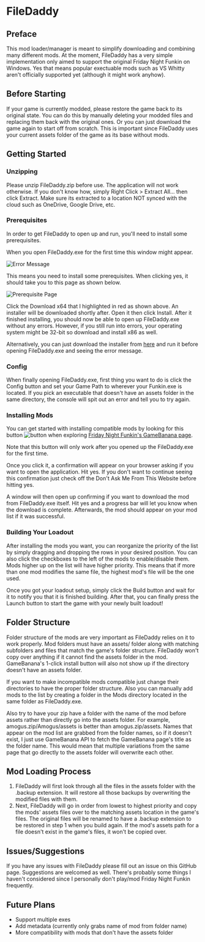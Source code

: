 # FileDaddy
## Preface
This mod loader/manager is meant to simplify downloading and combining many different mods.
At the moment, FileDaddy has a very simple implementation only aimed to support the original Friday Night Funkin on Windows.
Yes that means popular exectuable mods such as VS Whitty aren't officially supported yet (although it might work anyhow).

## Before Starting
If your game is currently modded, please restore the game back to its original state. You can do this by manually deleting your modded files and replacing them back with the original ones. Or you can just download the game again to start off from scratch. This is important since FileDaddy uses your current assets folder of the game as its base without mods.

## Getting Started
### Unzipping
Please unzip FileDaddy.zip before use. The application will not work otherwise. If you don't know how, simply Right Click > Extract All... then click Extract.
Make sure its extracted to a location NOT synced with the cloud such as OneDrive, Google Drive, etc.
### Prerequisites
In order to get FileDaddy to open up and run, you'll need to install some prerequisites.

When you open FileDaddy.exe for the first time this window might appear.

![Error Message](https://media.discordapp.net/attachments/750914797838794813/827798772184121374/one_time_i_saw_my_dad.png)

This means you need to install some prerequisites. When clicking yes, it should take you to this page as shown below.

![Prerequisite Page](https://media.discordapp.net/attachments/750914797838794813/827646015640436771/unknown.png?width=1147&height=609)

Click the Download x64 that I highlighted in red as shown above. An installer will be downloaded shortly after. Open it then click Install. After it finished installing, you should now be able to open up FileDaddy.exe without any errors. However, if you still run into errors, your operating system might be 32-bit so download and install x86 as well.

Alternatively, you can just download the installer from [here](https://dotnet.microsoft.com/download/dotnet/thank-you/runtime-desktop-5.0.4-windows-x64-installer) and run it before opening FileDaddy.exe and seeing the error message.

### Config
When finally opening FileDaddy.exe, first thing you want to do is click the Config button and set your Game Path to wherever your Funkin.exe is located. If you pick an executable that doesn't have an assets folder in the same directory, the console will spit out an error and tell you to try again.

### Installing Mods
You can get started with installing compatible mods by looking for this button ![button](https://media.discordapp.net/attachments/792245872259235850/827791904254066688/unknown.png) when exploring [Friday Night Funkin's GameBanana page](https://gamebanana.com/games/8694).

Note that this button will only work after you opened up the FileDaddy.exe for the first time.

Once you click it, a confirmation will appear on your browser asking if you want to open the application. Hit yes. If you don't want to continue seeing this confirmation just check off the Don't Ask Me From This Website before hitting yes.

A window will then open up confirming if you want to download the mod from FileDaddy.exe itself. Hit yes and a progress bar will let you know when the download is complete. Afterwards, the mod should appear on your mod list if it was successful.

### Building Your Loadout
After installing the mods you want, you can reorganize the priority of the list by simply dragging and dropping the rows in your desired position. You can also click the checkboxes to the left of the mods to enable/disable them. Mods higher up on the list will have higher priority. This means that if more than one mod modifies the same file, the highest mod's file will be the one used. 

Once you got your loadout setup, simply click the Build button and wait for it to notify you that it is finished building. After that, you can finally press the Launch button to start the game with your newly built loadout!

## Folder Structure
Folder structure of the mods are very important as FileDaddy relies on it to work properly. Mod folders must have an assets/ folder along with matching subfolders and files that match the game's folder structure. FileDaddy won't copy over anything if it cannot find the assets folder in the mod.  GameBanana's 1-click install button will also not show up if the directory doesn't have an assets folder.

If you want to make incompatible mods compatible just change their directories to have the proper folder structure. Also you can manually add mods to the list by creating a folder in the Mods directory located in the same folder as FileDaddy.exe.

Also try to have your zip have a folder with the name of the mod before assets rather than directly go into the assets folder. For example, amogus.zip/Amogus/assets is better than amogus.zip/assets. Names that appear on the mod list are grabbed from the folder names, so if it doesn't exist, I just use GameBanana API to fetch the GameBanana page's title as the folder name. This would mean that multiple variations from the same page that go directly to the assets folder will overwrite each other.

## Mod Loading Process
1. FileDaddy will first look through all the files in the assets folder with the .backup extension. It will restore all those backups by overwriting the modified files with them.
2. Next, FileDaddy will go in order from lowest to highest priority and copy the mods' assets files over to the matching assets location in the game's files. The original files will be renamed to have a .backup extension to be restored in step 1 when you build again. If the mod's assets path for a file doesn't exist in the game's files, it won't be copied over.

## Issues/Suggestions
If you have any issues with FileDaddy please fill out an issue on this GitHub page. Suggestions are welcomed as well. There's probably some things I haven't considered since I personally don't play/mod Friday Night Funkin frequently.

## Future Plans
- Support multiple exes
- Add metadata (currently only grabs name of mod from folder name)
- More compatibility with mods that don't have the assets folder
